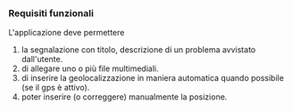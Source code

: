 ### Requisiti funzionali
L'applicazione deve permettere
1. la segnalazione con titolo, descrizione di un problema avvistato dall'utente.
1. di allegare uno o più file multimediali.
1. di inserire la geolocalizzazione in maniera automatica quando possibile (se il gps è attivo).
1. poter inserire (o correggere) manualmente la posizione.
